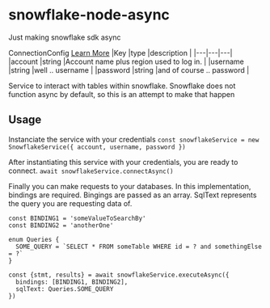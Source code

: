 # snowflake-node-async
Just making snowflake sdk async

ConnectionConfig [Learn More](https://docs.snowflake.com/en/user-guide/nodejs-driver-use.html#required-connection-options)
|Key |type |description |
|---|---|---|
|account |string |Account name plus region used to log in. |
|username |string |well .. username |
|password |string |and of course .. password |

Service to interact with tables within snowflake. Snowflake does not function async by default, so this is an attempt to make that happen

## Usage
Instanciate the service with your credentials
```const snowflakeService = new SnowflakeService({ account, username, password })```

After instantiating this service with your credentials, you are ready to connect.
```await snowflakeService.connectAsync()```

Finally you can make requests to your databases. In this implementation, bindings are required. Bingings are passed as an array. SqlText represents the query you are requesting data of.
```
const BINDING1 = 'someValueToSearchBy'
const BINDING2 = 'anotherOne'

enum Queries {
  SOME_QUERY = `SELECT * FROM someTable WHERE id = ? and somethingElse = ?`
}

const {stmt, results} = await snowflakeService.executeAsync({
  bindings: [BINDING1, BINDING2],
  sqlText: Queries.SOME_QUERY
})
